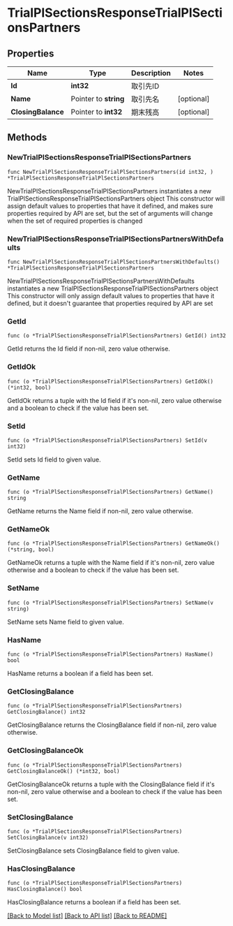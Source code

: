 # TrialPlSectionsResponseTrialPlSectionsPartners

## Properties

Name | Type | Description | Notes
------------ | ------------- | ------------- | -------------
**Id** | **int32** | 取引先ID | 
**Name** | Pointer to **string** | 取引先名 | [optional] 
**ClosingBalance** | Pointer to **int32** | 期末残高 | [optional] 

## Methods

### NewTrialPlSectionsResponseTrialPlSectionsPartners

`func NewTrialPlSectionsResponseTrialPlSectionsPartners(id int32, ) *TrialPlSectionsResponseTrialPlSectionsPartners`

NewTrialPlSectionsResponseTrialPlSectionsPartners instantiates a new TrialPlSectionsResponseTrialPlSectionsPartners object
This constructor will assign default values to properties that have it defined,
and makes sure properties required by API are set, but the set of arguments
will change when the set of required properties is changed

### NewTrialPlSectionsResponseTrialPlSectionsPartnersWithDefaults

`func NewTrialPlSectionsResponseTrialPlSectionsPartnersWithDefaults() *TrialPlSectionsResponseTrialPlSectionsPartners`

NewTrialPlSectionsResponseTrialPlSectionsPartnersWithDefaults instantiates a new TrialPlSectionsResponseTrialPlSectionsPartners object
This constructor will only assign default values to properties that have it defined,
but it doesn't guarantee that properties required by API are set

### GetId

`func (o *TrialPlSectionsResponseTrialPlSectionsPartners) GetId() int32`

GetId returns the Id field if non-nil, zero value otherwise.

### GetIdOk

`func (o *TrialPlSectionsResponseTrialPlSectionsPartners) GetIdOk() (*int32, bool)`

GetIdOk returns a tuple with the Id field if it's non-nil, zero value otherwise
and a boolean to check if the value has been set.

### SetId

`func (o *TrialPlSectionsResponseTrialPlSectionsPartners) SetId(v int32)`

SetId sets Id field to given value.


### GetName

`func (o *TrialPlSectionsResponseTrialPlSectionsPartners) GetName() string`

GetName returns the Name field if non-nil, zero value otherwise.

### GetNameOk

`func (o *TrialPlSectionsResponseTrialPlSectionsPartners) GetNameOk() (*string, bool)`

GetNameOk returns a tuple with the Name field if it's non-nil, zero value otherwise
and a boolean to check if the value has been set.

### SetName

`func (o *TrialPlSectionsResponseTrialPlSectionsPartners) SetName(v string)`

SetName sets Name field to given value.

### HasName

`func (o *TrialPlSectionsResponseTrialPlSectionsPartners) HasName() bool`

HasName returns a boolean if a field has been set.

### GetClosingBalance

`func (o *TrialPlSectionsResponseTrialPlSectionsPartners) GetClosingBalance() int32`

GetClosingBalance returns the ClosingBalance field if non-nil, zero value otherwise.

### GetClosingBalanceOk

`func (o *TrialPlSectionsResponseTrialPlSectionsPartners) GetClosingBalanceOk() (*int32, bool)`

GetClosingBalanceOk returns a tuple with the ClosingBalance field if it's non-nil, zero value otherwise
and a boolean to check if the value has been set.

### SetClosingBalance

`func (o *TrialPlSectionsResponseTrialPlSectionsPartners) SetClosingBalance(v int32)`

SetClosingBalance sets ClosingBalance field to given value.

### HasClosingBalance

`func (o *TrialPlSectionsResponseTrialPlSectionsPartners) HasClosingBalance() bool`

HasClosingBalance returns a boolean if a field has been set.


[[Back to Model list]](../README.md#documentation-for-models) [[Back to API list]](../README.md#documentation-for-api-endpoints) [[Back to README]](../README.md)


